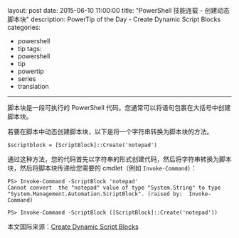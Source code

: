 ﻿layout: post
date: 2015-06-10 11:00:00
title: "PowerShell 技能连载 - 创建动态脚本块"
description: PowerTip of the Day - Create Dynamic Script Blocks
categories:
- powershell
- tip
tags:
- powershell
- tip
- powertip
- series
- translation
---
脚本块是一段可执行的 PowerShell 代码。您通常可以将语句包裹在大括号中创建脚本块。

若要在脚本中动态创建脚本块，以下是将一个字符串转换为脚本块的方法。

    $scriptblock = [ScriptBlock]::Create('notepad')

通过这种方法，您的代码首先以字符串的形式创建代码，然后将字符串转换为脚本块，然后将脚本块传递给您需要的 cmdlet（例如 `Invoke-Command`）：

    PS> Invoke-Command -ScriptBlock 'notepad'
    Cannot convert  the "notepad" value of type "System.String" to type  
    "System.Management.Automation.ScriptBlock". (raised by:  Invoke-Command)
    
    PS> Invoke-Command -ScriptBlock ([ScriptBlock]::Create('notepad'))

<!--more-->
本文国际来源：[Create Dynamic Script Blocks](http://powershell.com/cs/blogs/tips/archive/2015/06/10/create-dynamic-script-blocks.aspx)
